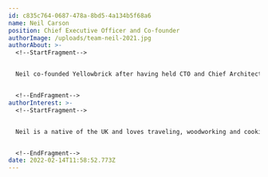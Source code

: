 ```yaml
---
id: c835c764-0687-478a-8bd5-4a134b5f68a6
name: Neil Carson
position: Chief Executive Officer and Co-founder
authorImage: /uploads/team-neil-2021.jpg
authorAbout: >-
  <!--StartFragment-->


  Neil co-founded Yellowbrick after having held CTO and Chief Architect positions at companies large and small, including Fusion-io, Dell, Everdream and BMC Software. He currently serves as Yellowbrick’s CEO and de-facto chief architect.


  <!--EndFragment-->
authorInterest: >-
  <!--StartFragment-->


  Neil is a native of the UK and loves traveling, woodworking and cooking. He has a passion for experiencing different cultures and speaks five languages including fluency in Mandarin and Cantonese.


  <!--EndFragment-->
date: 2022-02-14T11:58:52.773Z
---
```

